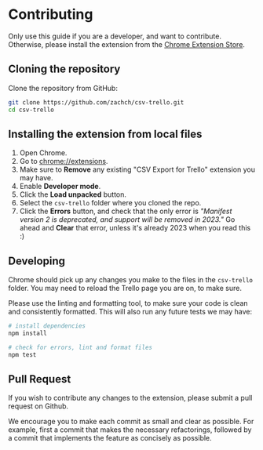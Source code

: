 # Contributing

Only use this guide if you are a developer, and want to contribute. Otherwise,
please install the extension from the
[Chrome Extension Store](https://chrome.google.com/webstore/detail/csv-for-trello/nlclhmcmfjpmmngpopdgapiccfddfagi).

## Cloning the repository

Clone the repository from GitHub:

```bash
git clone https://github.com/zachch/csv-trello.git
cd csv-trello
```

## Installing the extension from local files

1. Open Chrome.
2. Go to [chrome://extensions](chrome://extensions).
3. Make sure to **Remove** any existing "CSV Export for Trello" extension you
   may have.
4. Enable **Developer mode**.
5. Click the **Load unpacked** button.
6. Select the `csv-trello` folder where you cloned the repo.
7. Click the **Errors** button, and check that the only error is _"Manifest
   version 2 is deprecated, and support will be removed in 2023."_ Go ahead and
   **Clear** that error, unless it's already 2023 when you read this :)

## Developing

Chrome should pick up any changes you make to the files in the `csv-trello`
folder. You may need to reload the Trello page you are on, to make sure.

Please use the linting and formatting tool, to make sure your code is clean and
consistently formatted. This will also run any future tests we may have:

```bash
# install dependencies
npm install

# check for errors, lint and format files
npm test
```

## Pull Request

If you wish to contribute any changes to the extension, please submit a pull
request on Github.

We encourage you to make each commit as small and clear as possible. For
example, first a commit that makes the necessary refactorings, followed by a
commit that implements the feature as concisely as possible.
